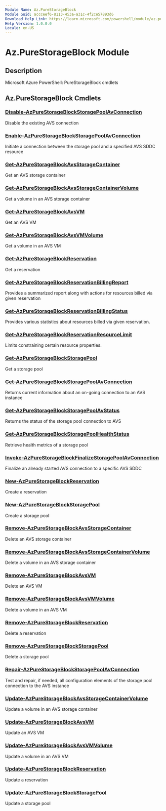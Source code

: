 ```yaml
---
Module Name: Az.PureStorageBlock
Module Guid: accceef6-8113-453a-a31c-4f2ce57893d6
Download Help Link: https://learn.microsoft.com/powershell/module/az.purestorageblock
Help Version: 1.0.0.0
Locale: en-US
---
```


# Az.PureStorageBlock Module
## Description
Microsoft Azure PowerShell: PureStorageBlock cmdlets

## Az.PureStorageBlock Cmdlets
### [Disable-AzPureStorageBlockStoragePoolAvConnection](Disable-AzPureStorageBlockStoragePoolAvConnection.md)
Disable the existing AVS connection

### [Enable-AzPureStorageBlockStoragePoolAvConnection](Enable-AzPureStorageBlockStoragePoolAvConnection.md)
Initiate a connection between the storage pool and a specified AVS SDDC resource

### [Get-AzPureStorageBlockAvsStorageContainer](Get-AzPureStorageBlockAvsStorageContainer.md)
Get an AVS storage container

### [Get-AzPureStorageBlockAvsStorageContainerVolume](Get-AzPureStorageBlockAvsStorageContainerVolume.md)
Get a volume in an AVS storage container

### [Get-AzPureStorageBlockAvsVM](Get-AzPureStorageBlockAvsVM.md)
Get an AVS VM

### [Get-AzPureStorageBlockAvsVMVolume](Get-AzPureStorageBlockAvsVMVolume.md)
Get a volume in an AVS VM

### [Get-AzPureStorageBlockReservation](Get-AzPureStorageBlockReservation.md)
Get a reservation

### [Get-AzPureStorageBlockReservationBillingReport](Get-AzPureStorageBlockReservationBillingReport.md)
Provides a summarized report along with actions for resources billed via given reservation

### [Get-AzPureStorageBlockReservationBillingStatus](Get-AzPureStorageBlockReservationBillingStatus.md)
Provides various statistics about resources billed via given reservation.

### [Get-AzPureStorageBlockReservationResourceLimit](Get-AzPureStorageBlockReservationResourceLimit.md)
Limits constraining certain resource properties.

### [Get-AzPureStorageBlockStoragePool](Get-AzPureStorageBlockStoragePool.md)
Get a storage pool

### [Get-AzPureStorageBlockStoragePoolAvConnection](Get-AzPureStorageBlockStoragePoolAvConnection.md)
Returns current information about an on-going connection to an AVS instance

### [Get-AzPureStorageBlockStoragePoolAvStatus](Get-AzPureStorageBlockStoragePoolAvStatus.md)
Returns the status of the storage pool connection to AVS

### [Get-AzPureStorageBlockStoragePoolHealthStatus](Get-AzPureStorageBlockStoragePoolHealthStatus.md)
Retrieve health metrics of a storage pool

### [Invoke-AzPureStorageBlockFinalizeStoragePoolAvConnection](Invoke-AzPureStorageBlockFinalizeStoragePoolAvConnection.md)
Finalize an already started AVS connection to a specific AVS SDDC

### [New-AzPureStorageBlockReservation](New-AzPureStorageBlockReservation.md)
Create a reservation

### [New-AzPureStorageBlockStoragePool](New-AzPureStorageBlockStoragePool.md)
Create a storage pool

### [Remove-AzPureStorageBlockAvsStorageContainer](Remove-AzPureStorageBlockAvsStorageContainer.md)
Delete an AVS storage container

### [Remove-AzPureStorageBlockAvsStorageContainerVolume](Remove-AzPureStorageBlockAvsStorageContainerVolume.md)
Delete a volume in an AVS storage container

### [Remove-AzPureStorageBlockAvsVM](Remove-AzPureStorageBlockAvsVM.md)
Delete an AVS VM

### [Remove-AzPureStorageBlockAvsVMVolume](Remove-AzPureStorageBlockAvsVMVolume.md)
Delete a volume in an AVS VM

### [Remove-AzPureStorageBlockReservation](Remove-AzPureStorageBlockReservation.md)
Delete a reservation

### [Remove-AzPureStorageBlockStoragePool](Remove-AzPureStorageBlockStoragePool.md)
Delete a storage pool

### [Repair-AzPureStorageBlockStoragePoolAvConnection](Repair-AzPureStorageBlockStoragePoolAvConnection.md)
Test and repair, if needed, all configuration elements of the storage pool connection to the AVS instance

### [Update-AzPureStorageBlockAvsStorageContainerVolume](Update-AzPureStorageBlockAvsStorageContainerVolume.md)
Update a volume in an AVS storage container

### [Update-AzPureStorageBlockAvsVM](Update-AzPureStorageBlockAvsVM.md)
Update an AVS VM

### [Update-AzPureStorageBlockAvsVMVolume](Update-AzPureStorageBlockAvsVMVolume.md)
Update a volume in an AVS VM

### [Update-AzPureStorageBlockReservation](Update-AzPureStorageBlockReservation.md)
Update a reservation

### [Update-AzPureStorageBlockStoragePool](Update-AzPureStorageBlockStoragePool.md)
Update a storage pool

